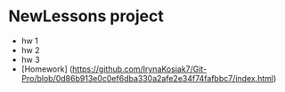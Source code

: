 # NewLessons project
- hw 1
- hw 2
- hw 3
- [Homework] (https://github.com/IrynaKosiak7/Git-Pro/blob/0d86b913e0c0ef6dba330a2afe2e34f74fafbbc7/index.html)